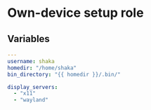 # Own-device setup role

## Variables

```yaml
---
username: shaka
homedir: "/home/shaka"
bin_directory: "{{ homedir }}/.bin/"

display_servers:
  - "x11"
  - "wayland"
```
